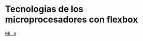 # Tecnologias de los microprocesadores con flexbox

<a href="https://alfonsoolopez.github.io/Tecnologias-de-los-microprocesadores-con-flexbox/index .html">Mi .io</a>
